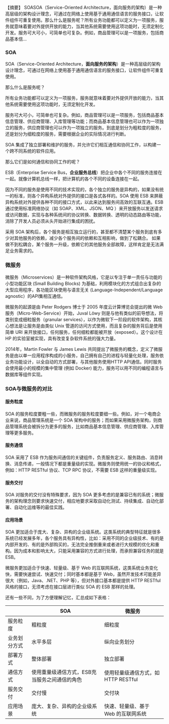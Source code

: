 【摘要】 SOASOA（Service-Oriented Architecture，面向服务的架构）是一种高层级的架构设计理念，可通过在网络上使用基于通用通信语言的服务接口，让软件组件可重复使用。那么什么是服务呢？所有业务功能都可以定义为一项服务，服务就意味着要对外提供开放的能力，当其他系统需要使用这项功能时，无须定制化开发。服务可大可小，可简单也可复杂。例如，商品管理可以是一项服务，包括商品基本信...

### SOA

SOA（Service-Oriented Architecture，**面向服务的架构**）是一种高层级的架构设计理念，可通过在网络上使用基于通用通信语言的服务接口，让软件组件可重复使用。

那么什么是服务呢？

所有业务功能都可以定义为一项服务，服务就意味着要对外提供开放的能力，当其他系统需要使用这项功能时，无须定制化开发。

服务可大可小，可简单也可复杂。例如，商品管理可以是一项服务，包括商品基本信息管理、供应商管理、入库管理等功能；而商品基本信息管理也可以作为一项独立的服务，供应商管理也可以作为一项独立的服务。到底是划分为粗粒度的服务，还是划分为细粒度的服务，需要根据企业的实际情况进行判断。

SOA 集成了独立部署和维护的服务，并允许它们相互通信和协同工作，以构建一个跨不同系统的软件应用。

那么它们是如何通信和协同工作的呢？

ESB（Enterprise Service Bus，**企业服务总线**）把企业中各个不同的服务连接在一起。就像计算机总线一样，把计算机的各个不同的设备连接在一起。

因为不同的服务是使用不同的技术实现的，各个独立的服务是异构的，如果没有统一的标准，则各个异构系统对外提供的接口是各式各样的。SOA 使用 ESB 来屏蔽异构系统对外提供各种不同的接口方式，以此来达到服务间高效的互联互通。ESB通过使用标准网络协议（如 SOAP、XML、JSON、MQ ）来开放服务以发送请求或访问数据，实现与各种系统间的协议转换、数据转换、透明的动态路由等功能，消除了开发人员必须从头开始进行集成的困扰。

采用 SOA 架构后，各个服务是相互独立运行的，甚至都不清楚某个服务到底有多少对其他服务的依赖，减少各个服务间的依赖和互相影响，做到了松耦合。
如果做不到松耦合，某个服务一升级，依赖它的其他服务全部故障，这样肯定是无法满足业务需求的。

### 微服务

微服务（Microservices）是一种软件架构风格，它是以专注于单一责任与功能的小型功能区块 (Small Building Blocks) 为基础，利用模块化的方式组合出复杂的大型应用程序，各功能区块使用与语言无关 (Language-Independent/Language agnostic）的API集相互通信。

微服务的起源是由 Peter Rodgers 博士于 2005 年度云计算博览会提出的微 Web 服务（Micro-Web-Service）开始，Juval Löwy 则是与他有类似的前导想法，将类别变成细粒服务（granular services），以作为微软下一阶段的软件架构，其核心想法是让服务是由类似 Unix 管道的访问方式使用，而且复杂的服务背后是使用简单 URI 来开放接口，任何服务，任何细粒都能被开放（exposed）。这个设计在 HP 的实验室被实现，具有改变复杂软件系统的强大力量。

2014年，Martin Fowler 与 James Lewis 共同提出了微服务的概念，定义了微服务是由以单一应用程序构成的小服务，自己拥有自己的进程与轻量化处理，服务依业务功能设计，以全自动的方式部署，与其他服务使用HTTP API通信。同时服务会使用最小的规模的集中管理 (例如 Docker) 能力，服务可以用不同的编程语言与数据库等组件实现。

### SOA与微服务的对比

#### 服务粒度

SOA 的服务粒度要粗一些，而微服务的服务粒度要细一些。例如，对一个电商企业来说，商品管理系统是一个 SOA 架构中的服务；而如果采用微服务架构，则商品管理系统会被拆分为更多的服务，比如商品基本信息管理、供应商管理、入库管理等更多服务。

#### 服务通信

SOA 采用了 ESB 作为服务间通信的关键组件，负责服务定义、服务路由、消息转换、消息传递，一般情况下都是重量级的实现。微服务则使用统一的协议和格式，例如：HTTP RESTful 协议、TCP RPC 协议，不需要 ESB 这样的重量级实现。

#### 服务交付

SOA 对服务的交付没有特殊要求，因为 SOA 更多考虑的是兼容已有的系统；微服务的架构理念则要求快速交付，相应地要求采取自动化测试、持续集成、自动化部署、自动化运维等的最佳实践。

#### 应用场景

SOA 更加适合于庞大、复杂、异构的企业级系统。这类系统的典型特征就是很多系统已经发展多年，各个服务具有异构性，比如：采用不同的企业级技术、有的是内部开发的、有的是外部购买的，无法完全推倒重来或者进行大规模的优化和重构。因为成本和影响太大，只能采用兼容的方式进行处理，而承担兼容任务的就是 ESB。

微服务更加适合于快速、轻量级、基于 Web 的互联网系统，这类系统业务变化快，需要快速尝试、快速交付；同时基本都是基于 Web，虽然开发技术可能差异很大（例如，Java、.NET、PHP 等），但对外接口基本都是提供 HTTP RESTful 风格的接口，无须考虑在接口层进行类似 SOA 的 ESB 那样的处理。

还有一些不同，为了方便理解记忆，汇总成如下表格：

|              | SOA                                           | 微服务                              |
| ------------ | --------------------------------------------- | ----------------------------------- |
| 服务粒度     | 粗粒度                                        | 细粒度                              |
| 业务划分方式 | 水平多层                                      | 纵向业务划分                        |
| 部署方式     | 整体部署                                      | 独立部署                            |
| 通信方式     | 使用重量级通信方式，ESB充当服务之间通信的角色 | 使用轻量级通信方式，如HTTP RESTful  |
| 服务交付     | 交付慢                                        | 交付块                              |
| 应用场景     | 庞大、复杂、异构的企业级系统                  | 快速、轻量级、基于 Web 的互联网系统 |
